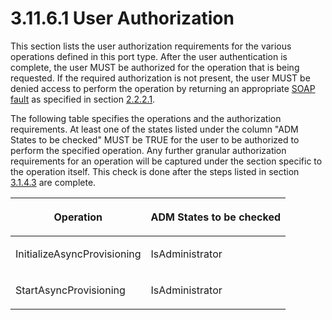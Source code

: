 <html dir="LTR" xmlns:mshelp="http://msdn.microsoft.com/mshelp" xmlns:ddue="http://ddue.schemas.microsoft.com/authoring/2003/5" xmlns:xlink="http://www.w3.org/1999/xlink" xmlns:tool="http://www.microsoft.com/tooltip">
 <body>
 <div id="header">
 <h1 class="heading">3.11.6.1 User Authorization</h1>
 </div>
 <div id="mainSection">
 <div id="mainBody">
 <div id="allHistory" class="saveHistory"></div>
 <div id="sectionSection0" class="section" name="collapseableSection">
 

<p>This section lists the user authorization requirements for
the various operations defined in this port type. After the user authentication
is complete, the user MUST be authorized for the operation that is being
requested. If the required authorization is not present, the user MUST be
denied access to perform the operation by returning an appropriate <a href="21b4a631-8f28-420f-822f-c5f879d5046e.md#gt_ec8728a8-1a75-426f-8767-aa1932c7c19f">SOAP fault</a> as specified in
section <a href="a90ad88d-2468-4ac1-bbb9-8f921d15bbc8.md">2.2.2.1</a>.</p>

<p>The following table specifies the operations and the
authorization requirements. At least one of the states listed under the column
&quot;ADM States to be checked&quot; MUST be TRUE for the user to be authorized
to perform the specified operation. Any further granular authorization
requirements for an operation will be captured under the section specific to
the operation itself. This check is done after the steps listed in section <a href="38d575e6-46e1-4de4-8ab2-ab1eb985a101.md">3.1.4.3</a> are complete.</p>

<table>
 <thead>
 <tr>
 <th>
 <p>Operation</p>
 </th>
 <th>
 <p>ADM States to be checked</p>
 </th>
 </tr>
 </thead>
 <tr>
 <td>
 <p>InitializeAsyncProvisioning</p>
 </td>
 <td>
 <p>IsAdministrator</p>
 </td>
 </tr>
 <tr>
 <td>
 <p>StartAsyncProvisioning</p>
 </td>
 <td>
 <p>IsAdministrator</p>
 </td>
 </tr>
</table>

<p> </p>


 </div>
 </div>
 </div>
 </body>
</html>